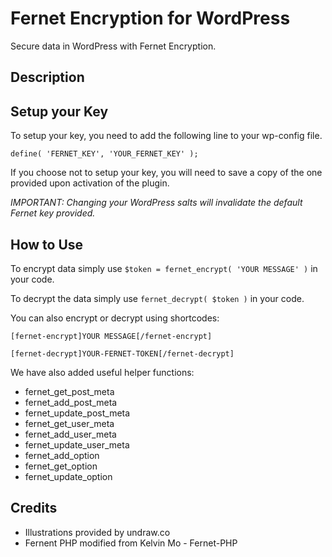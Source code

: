 # Fernet Encryption for WordPress
Secure data in WordPress with Fernet Encryption.


## Description

## Setup your Key

To setup your key, you need to add the following line to your wp-config file.

```define( 'FERNET_KEY', 'YOUR_FERNET_KEY' );```

If you choose not to setup your key, you will need to save a copy of the one provided upon activation of the plugin.

*IMPORTANT: Changing your WordPress salts will invalidate the default Fernet key provided.*
## How to Use

To encrypt data simply use `$token = fernet_encrypt( 'YOUR MESSAGE' )` in your code.

To decrypt the data simply use `fernet_decrypt( $token )` in your code.

You can also encrypt or decrypt using shortcodes:

```[fernet-encrypt]YOUR MESSAGE[/fernet-encrypt]```

```[fernet-decrypt]YOUR-FERNET-TOKEN[/fernet-decrypt]```

We have also added useful helper functions:

 * fernet_get_post_meta
 * fernet_add_post_meta
 * fernet_update_post_meta
 * fernet_get_user_meta
 * fernet_add_user_meta
 * fernet_update_user_meta
 * fernet_add_option
 * fernet_get_option
 * fernet_update_option

## Credits

- Illustrations provided by undraw.co
- Fernent PHP modified from Kelvin Mo - Fernet-PHP
